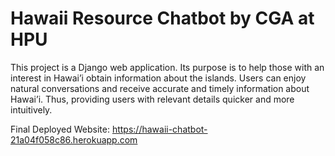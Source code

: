 # Hawaii Resource Chatbot by CGA at HPU

This project is a Django web application.
Its purpose is to help those with an interest in Hawai’i obtain information about the islands. Users can enjoy natural conversations and receive accurate and timely information about Hawai’i. Thus, providing users with relevant details quicker and more intuitively.

Final Deployed Website: https://hawaii-chatbot-21a04f058c86.herokuapp.com

